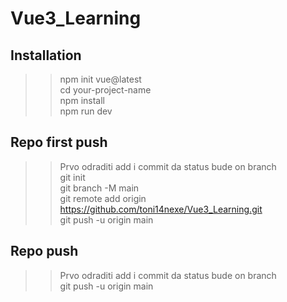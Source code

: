 # Vue3_Learning

## Installation
>> npm init vue@latest<br>
>> cd your-project-name<br>
>> npm install<br>
>> npm run dev<br>

## Repo first push
>> Prvo odraditi add i commit da status bude on branch<br>
>> git init<br>
>> git branch -M main<br>
>> git remote add origin https://github.com/toni14nexe/Vue3_Learning.git<br>
>> git push -u origin main<br>

## Repo push
>> Prvo odraditi add i commit da status bude on branch<br>
>> git push -u origin main<br>